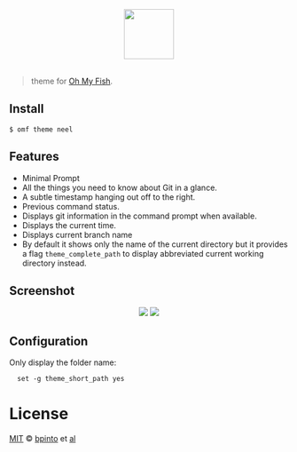 <div align="center">
  <a href="http://github.com/fish-shell/omf">
  <img width=90px  src="https://cloud.githubusercontent.com/assets/8317250/8510172/f006f0a4-230f-11e5-98b6-5c2e3c87088f.png">
  </a>
</div>
<br>

>  theme for [Oh My Fish][omf-link].

## Install

```fish
$ omf theme neel
```

## Features
* Minimal Prompt
* All the things you need to know about Git in a glance.
* A subtle timestamp hanging out off to the right.
* Previous command status.
* Displays git information in the command prompt when available.
* Displays the current time.
* Displays current branch name
* By default it shows only the name of the current directory but it provides a flag `theme_complete_path` to display abbreviated current working directory instead.

## Screenshot

<p align="center">
<img src="![image](https://user-images.githubusercontent.com/71593494/138031763-facac119-ad6f-427f-a6d2-f0628828feab.png)">
<img src="![Screenshot (786)](https://user-images.githubusercontent.com/71593494/138031907-a55cfa52-5db5-4793-9508-38ecfd3dd81f.png)"
     "![Screenshot (788)](https://user-images.githubusercontent.com/71593494/138031938-b80a153f-ed8e-411f-860a-9f86073617d4.png)">
  
</p>

## Configuration

Only display the folder name:
```
  set -g theme_short_path yes
```

# License

[MIT][mit] © [bpinto][author] et [al][contributors]


[mit]:            http://opensource.org/licenses/MIT
[author]:         http://github.com/neelshah2409
[contributors]:   https://github.com/oh-my-fish/theme-default/graphs/contributors
[omf-link]:       https://www.github.com/oh-my-fish/oh-my-fish

[license-badge]:  https://img.shields.io/badge/license-MIT-007EC7.svg?style=flat-square
[travis-badge]:   http://img.shields.io/travis/oh-my-fish/theme-default.svg?style=flat-square
[travis-link]:    https://travis-ci.org/oh-my-fish/theme-default
